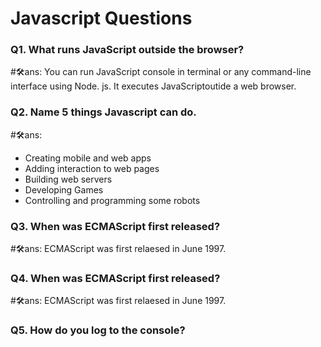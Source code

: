 
# Javascript Questions
### Q1. What runs JavaScript outside the browser?
#🛠ans: You can run JavaScript console in terminal or any command-line interface using Node. js. It executes JavaScriptoutide a web browser.

### Q2. Name 5 things Javascript can do.
#🛠ans: 
- Creating mobile and web apps
- Adding interaction to web pages
- Building web servers
- Developing Games
- Controlling and programming some robots

### Q3. When was ECMAScript first released?
#🛠ans: ECMAScript was first relaesed in June 1997.

### Q4. When was ECMAScript first released?
#🛠ans: ECMAScript was first relaesed in June 1997.

### Q5. How do you log to the console?